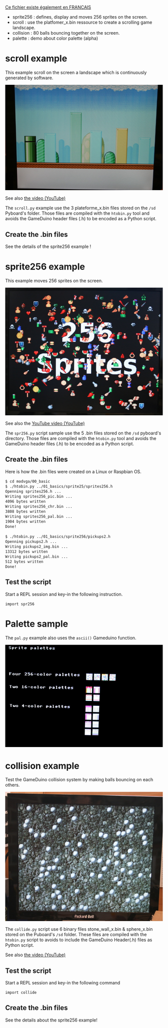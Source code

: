 [Ce fichier existe également en FRANCAIS](README.md)

* sprite256 : defines, display and moves 256 sprites on the screen.
* scroll : use the platfomer_x.bin ressource to create a scrolling game landscape.
* collision : 80 balls bouncing together on the screen.
* palette : demo about color palette (alpha)

# scroll example
This example scroll on the screen a landscape which is continuously generated by software.

![scroll.py instant capture](scroll.jpg)

See also [the video (YouTube)](https://youtu.be/Ac-5eExTfJo)

The `scroll.py` example use the 3 plateforme_x.bin files stored on the `/sd` Pyboard's folder.
Those files are compiled with the `htobin.py` tool and avoids the GameDuino header files (.h) to be encoded as a Python script.

## Create the .bin files
See the details of the sprite256 example !

# sprite256 example
This example moves 256 sprites on the screen.

![results of spr256.py script](sprite256.jpg)

See also the [YouTube video (YouTube)](https://youtu.be/_6DVzVwcSMQ)

The `spr256.py` script sample use the 5 .bin files stored on the `/sd` pyboard's directory.
Those files are compiled with the `htobin.py` tool and avoids the GameDuino header files (.h) to be encoded as a Python script.

## Create the .bin files
Here is how the .bin files were created on a Linux or Raspbian OS.
```
$ cd modvga/00_basic
$ ./htobin.py ../01_basics/sprite25/sprites256.h
Openning sprites256.h ...
Writing sprites256_pic.bin ...
4096 bytes written
Writing sprites256_chr.bin ...
3808 bytes written
Writing sprites256_pal.bin ...
1904 bytes written
Done!

$ ./htobin.py ../01_basics/sprite256/pickups2.h
Openning pickups2.h ...
Writing pickups2_img.bin ...
13312 bytes written
Writing pickups2_pal.bin ...
512 bytes written
Done!
```

## Test the script

Start a REPL session and key-in the following instruction.

```
import spr256
```

# Palette sample

The `pal.py` example also uses the `ascii()` Gameduino function.

![Result of pal.py](pal.jpg)

# collision example
Test the GameDuino collision system by making balls bouncing on each others.

![collide.py capture](collision.jpg)

The `collide.py` script use 6 binary files stone_wall_x.bin & sphere_x.bin stored on the Puboard's `/sd` folder.
These files are compiled with the `htobin.py` script to avoids to include the GameDuino Header(.h) files as Python script.

See also [the video (YouTube)](https://youtu.be/4vtlTnMPnq0)

## Test the script

Start a REPL session and key-in the following command

```
import collide
```

## Create the .bin files
See the details about the sprite256 example!
